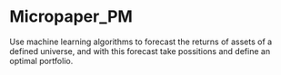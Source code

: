 # Micropaper_PM
Use machine learning algorithms to forecast the returns of assets of a defined universe, and with this forecast take possitions and define an optimal portfolio.
